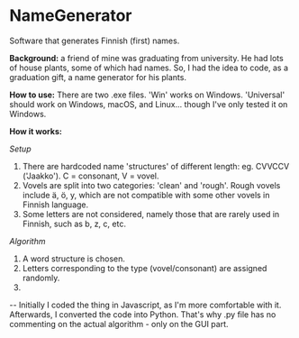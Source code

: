# NameGenerator
Software that generates Finnish (first) names.

**Background:** a friend of mine was graduating from university. He had lots of house plants, some of which had names. So, I had the idea to code, as a graduation gift, a name generator for his plants.

**How to use:** There are two .exe files. 'Win' works on Windows. 'Universal' should work on Windows, macOS, and Linux... though I've only tested it on Windows.

**How it works:**

*Setup*

1. There are hardcoded name 'structures' of different length: eg. CVVCCV ('Jaakko'). C = consonant, V = vovel.
2. Vovels are split into two categories: 'clean' and 'rough'. Rough vovels include ä, ö, y, which are not compatible with some other vovels in Finnish language.
3. Some letters are not considered, namely those that are rarely used in Finnish, such as b, z, c, etc.

*Algorithm*

1. A word structure is chosen.
2. Letters corresponding to the type (vovel/consonant) are assigned randomly.
3. 

--
Initially I coded the thing in Javascript, as I'm more comfortable with it. Afterwards, I converted the code into Python. That's why .py file has no commenting on the actual algorithm - only on the GUI part.
